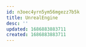 ```yaml
---
id: n3oec4yrn5ym56mgezz7b5k
title: UnrealEngine
desc: ''
updated: 1686883883711
created: 1686883883711
---
```

